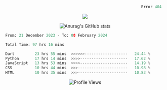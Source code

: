 ```python
                                                            Error 404   :(
```

<p align="center">
  <a href="https://skillicons.dev">
    <img src="https://skillicons.dev/icons?i=py,ts,rust,java" />
  </a>
</p>

<p align="center">
  <img alt="Anurag's GitHub stats" src="https://github-readme-stats.vercel.app/api?username=Kernel-rb&show_icons=true&theme=tokyonight">
</p>



<!--START_SECTION:waka-->

```python
From: 21 December 2023 - To: 08 February 2024

Total Time: 97 hrs 16 mins

Dart         23 hrs 55 mins  >>>>>>-------------------   24.44 %
Python       17 hrs 14 mins  >>>>---------------------   17.62 %
JavaScript   13 hrs 53 mins  >>>>---------------------   14.19 %
CSS          10 hrs 44 mins  >>>----------------------   10.98 %
HTML         10 hrs 35 mins  >>>----------------------   10.83 %
```

<!--END_SECTION:waka-->


<div align="center">
  <img src="https://komarev.com/ghpvc/?username=Kernel-rb&label=PROFILE+VIEWS" alt="Profile Views">
</div>
